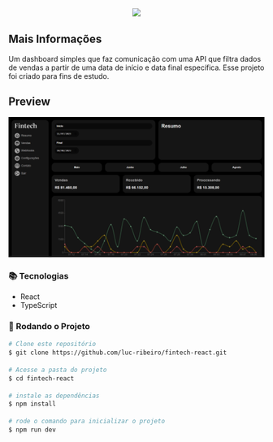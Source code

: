 <div align="center">
  <img src="./src/assets/fintech.svg" />
</div> 

## Mais Informações

Um dashboard simples que faz comunicação com uma API que filtra dados de vendas a partir de uma data de início e data final específica.
Esse projeto foi criado para fins de estudo.

## Preview
![banner](https://github.com/luc-ribeiro/fintech/blob/main/design/preview.png)

<h3>📚 Tecnologias</h3>

- React
- TypeScript

<h3> 🎲 Rodando o Projeto</h3>

```bash
# Clone este repositório
$ git clone https://github.com/luc-ribeiro/fintech-react.git

# Acesse a pasta do projeto
$ cd fintech-react

# instale as dependências
$ npm install

# rode o comando para inicializar o projeto
$ npm run dev
```
